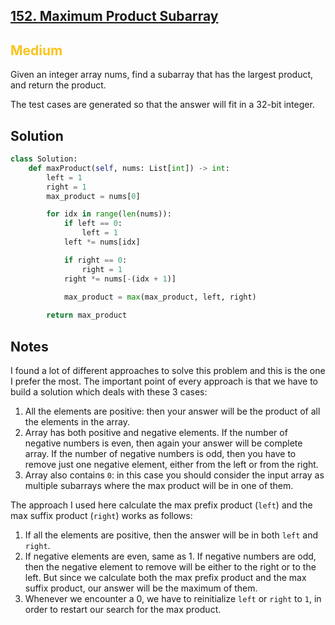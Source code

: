 ## [152. Maximum Product Subarray](https://leetcode.com/problems/maximum-product-subarray/)

<h2 style="color:#fac31d">Medium</h2>

Given an integer array nums, find a subarray that has the largest product, and return the product.

The test cases are generated so that the answer will fit in a 32-bit integer.

## Solution
```python
class Solution:
    def maxProduct(self, nums: List[int]) -> int:
        left = 1
        right = 1
        max_product = nums[0]

        for idx in range(len(nums)):
            if left == 0:
                left = 1
            left *= nums[idx]

            if right == 0:
                right = 1
            right *= nums[-(idx + 1)]

            max_product = max(max_product, left, right)
        
        return max_product
```

## Notes
I found a lot of different approaches to solve this problem and this is the one I prefer the most.
The important point of every approach is that we have to build a solution which deals with these 3 cases:
1. All the elements are positive: then your answer will be the product of all the elements in the array.
2. Array has both positive and negative elements. If the number of negative numbers is even, then again your answer will be complete array. If the number of negative numbers is odd, then you have to remove just one negative element, either from the left or from the right.
3. Array also contains `0`: in this case you should consider the input array as multiple subarrays where the max product will be in one of them.

The approach I used here calculate the max prefix product (`left`) and the max suffix product (`right`) works as follows:
1. If all the elements are positive, then the answer will be in both `left` and `right`.
2. If negative elements are even, same as 1. If negative numbers are odd, then the negative element to remove will be either to the right or to the left. But since we calculate both the max prefix product and the max suffix product, our answer will be the maximum of them.
3. Whenever we encounter a 0, we have to reinitialize `left` or `right` to `1`, in order to restart our search for the max product.
